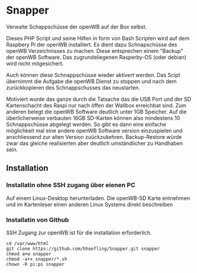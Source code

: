 # Snapper
Verwalte Schappschüsse der openWB auf der Box selbst. 

Dieses PHP Script und seine Hilfen in form von Bash Scripten
wird auf dem Raspbery Pi der openWB installiert.
Es dient dazu Schnapschüsse des openWB Verzeichnisses zu machen.
Diese entsprechen einem "Backup" der openWB Software.
Das zugrundeliegenen Rasperby-OS (oder debian) wird nicht mitgesichert.

Auch können diese Schnappschüsse wieder aktivert werden.
Das Scipt übernimmt die Aufgabe die openWB Dienst zu stoppen 
und nach dem zurückkopieren des Schnappschusses das neustarten.

Motiviert wurde das ganze durch die Tatsache das die USB Port und der SD Kartenschacht des Raspi nur nach öffen der Wallbox erreichbat sind.
Zum anderen belegt die openWB Software deutlich unter 1GB Speicher.
Auf die überlicherweise verbauten 16GB SD-Karten können also mindestens 10 Schnappschüsse abgelegt werden.
So gibt es dann eine einfache möglichkeit mal eine andere openWB Software version einzuspielen und anschliessend
zur alten Version zuückzukehren. 
Backup-Restore würde zwar das gleiche realisierten aber deutlich umständlicher zu Handhaben sein.

## Installation ##

### Installatin ohne SSH zugang über eienen PC ###
Auf einem Linux-Desktop herunterladen. Die openWB-SD Karte entnehmen 
und im Kartenleser einen anderen Linux Systems direkt beschreiben

### Installatin von Github ###
SSH Zugang zur openWB ist für die installation erforderlich.

```
cd /var/www/html
git clone https://github.com/hhoefling/Snapper.git snapper
chmod a+w snapper
chmod -a+x snapper/*.sh
chown -R pi:pi snapper 
```
